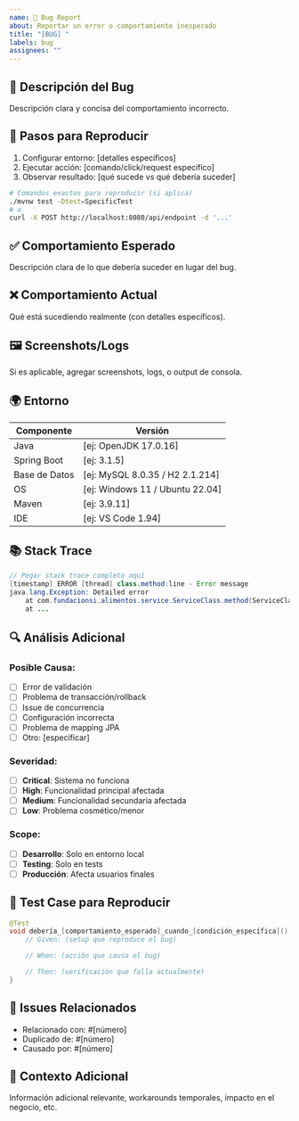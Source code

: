 ```yaml
---
name: 🐛 Bug Report
about: Reportar un error o comportamiento inesperado
title: "[BUG] "
labels: bug
assignees: ""
---
```


## 🐛 **Descripción del Bug**

Descripción clara y concisa del comportamiento incorrecto.

## 🔄 **Pasos para Reproducir**

1. Configurar entorno: [detalles específicos]
2. Ejecutar acción: [comando/click/request específico]
3. Observar resultado: [qué sucede vs qué debería suceder]

```bash
# Comandos exactos para reproducir (si aplica)
./mvnw test -Dtest=SpecificTest
# o
curl -X POST http://localhost:8080/api/endpoint -d '...'
```

## ✅ **Comportamiento Esperado**

Descripción clara de lo que debería suceder en lugar del bug.

## ❌ **Comportamiento Actual**

Qué está sucediendo realmente (con detalles específicos).

## 🖼️ **Screenshots/Logs**

Si es aplicable, agregar screenshots, logs, o output de consola.

## 🌍 **Entorno**

| Componente    | Versión                         |
| ------------- | ------------------------------- |
| Java          | [ej: OpenJDK 17.0.16]           |
| Spring Boot   | [ej: 3.1.5]                     |
| Base de Datos | [ej: MySQL 8.0.35 / H2 2.1.214] |
| OS            | [ej: Windows 11 / Ubuntu 22.04] |
| Maven         | [ej: 3.9.11]                    |
| IDE           | [ej: VS Code 1.94]              |

## 📚 **Stack Trace**

```java
// Pegar stack trace completo aquí
[timestamp] ERROR [thread] class.method:line - Error message
java.lang.Exception: Detailed error
    at com.fundacionsi.alimentos.service.ServiceClass.method(ServiceClass.java:123)
    at ...
```

## 🔍 **Análisis Adicional**

### Posible Causa:

-   [ ] Error de validación
-   [ ] Problema de transacción/rollback
-   [ ] Issue de concurrencia
-   [ ] Configuración incorrecta
-   [ ] Problema de mapping JPA
-   [ ] Otro: [especificar]

### Severidad:

-   [ ] **Critical**: Sistema no funciona
-   [ ] **High**: Funcionalidad principal afectada
-   [ ] **Medium**: Funcionalidad secundaria afectada
-   [ ] **Low**: Problema cosmético/menor

### Scope:

-   [ ] **Desarrollo**: Solo en entorno local
-   [ ] **Testing**: Solo en tests
-   [ ] **Producción**: Afecta usuarios finales

## 🧪 **Test Case para Reproducir**

```java
@Test
void debería_[comportamiento_esperado]_cuando_[condición_específica]() {
    // Given: (setup que reproduce el bug)

    // When: (acción que causa el bug)

    // Then: (verificación que falla actualmente)
}
```

## 🔗 **Issues Relacionados**

-   Relacionado con: #[número]
-   Duplicado de: #[número]
-   Causado por: #[número]

## 📝 **Contexto Adicional**

Información adicional relevante, workarounds temporales, impacto en el negocio, etc.
